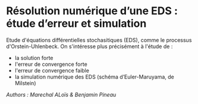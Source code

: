 # Résolution numérique d’une EDS : étude d’erreur et simulation

Etude d'équations différentielles stochasitiques (EDS), comme le processus d'Orstein-Uhlenbeck. On s'intéresse plus précisément à l'étude de :
- la solution forte
- l'erreur de convergence forte
- l'erreur de convergence faible
- la simulation numérique des EDS (schéma d’Euler-Maruyama, de Milstein)

*Authors : Marechal ALoïs & Benjamin Pineau*
